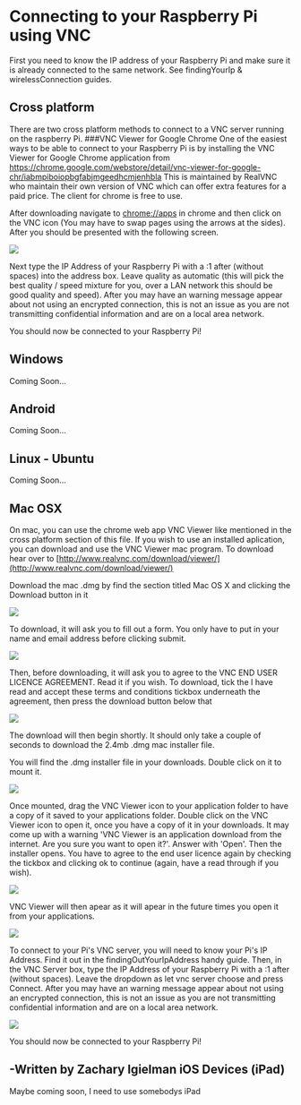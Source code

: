 Connecting to your Raspberry Pi using VNC
=============
First you need to know the IP address of your Raspberry Pi and make sure it is already connected to the same network. See findingYourIp & wirelessConnection guides.

Cross platform
-----------
There are two cross platform methods to connect to a VNC server running on the raspberry Pi.
###VNC Viewer for Google Chrome
One of the easiest ways to be able to connect to your Raspberry Pi is by installing the VNC Viewer for Google Chrome application from https://chrome.google.com/webstore/detail/vnc-viewer-for-google-chr/iabmpiboiopbgfabjmgeedhcmjenhbla
This is maintained by RealVNC who maintain their own version of VNC which can offer extra features for a paid price. The client for chrome is free to use.

After downloading navigate to <a href="chrome://apps" target="_blank">chrome://apps</a> in chrome and then click on the VNC icon (You may have to swap pages using the arrows at the sides). After you should be presented with the following screen.

<a href="" target="_blank"><img src="imageResources/vncP1.png"/></a>

Next type the IP Address of your Raspberry Pi with a :1 after (without spaces) into the address box. Leave quality as automatic (this will pick the best quality / speed mixture for you, over a LAN network this should be good quality and speed).
After you may have an warning message appear about not using an encrypted connection, this is not an issue as you are not transmitting confidential information and are on a local area network.

You should now be connected to your Raspberry Pi!

Windows
-----------
Coming Soon...

Android
----------
Coming Soon...

Linux - Ubuntu
-----------
Coming Soon...

Mac OSX
-----------
On mac, you can use the chrome web app VNC Viewer like mentioned in the cross platform section of this file. If you wish to use an installed aplication, you can download and use the VNC Viewer mac program. To download hear over to [http://www.realvnc.com/download/viewer/](http://www.realvnc.com/download/viewer/)

Download the mac .dmg by find the section titled Mac OS X and clicking the Download button in it

<a href="" target="_blank"><img src="imageResources/vncViewerDownloadMacOSX.png"/></a>

To download, it will ask you to fill out a form. You only have to put in your name and email address before clicking submit.

<a href="" target="_blank"><img src="imageResources/formVncViewerDownloadMac.png"/></a>

Then, before downloading, it will ask you to agree to the VNC END USER LICENCE AGREEMENT. Read it if you wish. To download, tick the  I have read and accept these terms and conditions tickbox underneath the agreement, then press the download button below that

<a href="" target="_blank"><img src="imageResources/eulaAgreeOnlineMacDownloadVNC.png"/></a>

The download will then begin shortly. It should only take a couple of seconds to download the 2.4mb .dmg mac installer file.

You will find the .dmg installer file in your downloads. Double click on it to mount it.

<a href="" target="_blank"><img src="imageResources/mountedVncMac.png"/></a>

Once mounted, drag the VNC Viewer icon to your application folder to have a copy of it saved to your applications folder. Double click on the VNC Viewer icon to open it, once you have a copy of it in your downloads. It may come up with a warning 'VNC Viewer is an application download from the internet. Are you sure you want to open it?'. Answer with 'Open'. Then the installer opens. You have to agree to the end user licence again by checking the tickbox and clicking ok to continue (again, have a read through if you wish).

<a href="" target="_blank"><img src="imageResources/eulaAgreeInstallerMacVNC.png"/></a>

VNC Viewer will then apear as it will apear in the future times you open it from your applications.

<a href="" target="_blank"><img src="imageResources/blankVncEntryMac.png"/></a>

To connect to your Pi's VNC server, you will need to know your Pi's IP Address. Find it out in the findingOutYourIpAddress handy guide. Then, in the VNC Server box, type the IP Address of your Raspberry Pi with a :1 after (without spaces). Leave the dropdown as let vnc server choose and press Connect. After you may have an warning message appear about not using an encrypted connection, this is not an issue as you are not transmitting confidential information and are on a local area network.

<a href="" target="_blank"><img src="imageResources/piVncEntryMac.png"/></a>

You should now be connected to your Raspberry Pi!

-Written by Zachary Igielman
iOS Devices (iPad)
----------
Maybe coming soon, I need to use somebodys iPad
